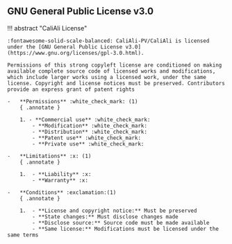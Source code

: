 ## GNU General Public License v3.0 <a id="li"></a>

!!! abstract "CaliAli License"

	:fontawesome-solid-scale-balanced: CaliAli-PV/CaliAli is licensed under the [GNU General Public License v3.0](https://www.gnu.org/licenses/gpl-3.0.html).
	
	Permissions of this strong copyleft license are conditioned on making available complete source code of licensed works and modifications, which include larger works using a licensed work, under the same license. Copyright and license notices must be preserved. Contributors provide an express grant of patent rights

	-	**Permissions** :white_check_mark: (1)
		{ .annotate }
		
		1. - **Commercial use** :white_check_mark:
			- **Modification** :white_check_mark:
			- **Distribution** :white_check_mark:
			- **Patent use** :white_check_mark:
			- **Private use** :white_check_mark:
	
	-	**Limitations** :x:	(1)
		{ .annotate }
		
		1.	- **Liability** :x:
			- **Warranty** :x:
		
	-	**Conditions** :exclamation:(1)
		{ .annotate }
		
		1.  - **License and copyright notice:** Must be preserved
			- **State changes:** Must disclose changes made
			- **Disclose source:** Source code must be made available
			- **Same license:** Modifications must be licensed under the same terms
